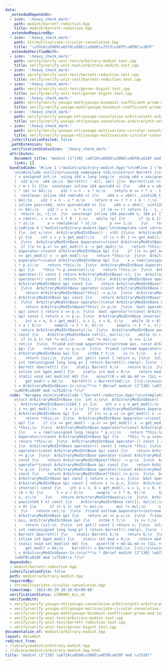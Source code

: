 ```yaml
---
data:
  _extendedDependsOn:
  - icon: ':heavy_check_mark:'
    path: modint/barrett-reduction.hpp
    title: modint/barrett-reduction.hpp
  _extendedRequiredBy:
  - icon: ':heavy_check_mark:'
    path: ntt/multivariate-circular-convolution.hpp
    title: "\u591A\u5909\u6570\u5DE1\u56DE\u7573\u307F\u8FBC\u307F"
  _extendedVerifiedWith:
  - icon: ':heavy_check_mark:'
    path: verify/verify-unit-test/arbitrary-modint.test.cpp
    title: verify/verify-unit-test/arbitrary-modint.test.cpp
  - icon: ':heavy_check_mark:'
    path: verify/verify-unit-test/barrett-reduction.test.cpp
    title: verify/verify-unit-test/barrett-reduction.test.cpp
  - icon: ':heavy_check_mark:'
    path: verify/verify-unit-test/garner-bigint.test.cpp
    title: verify/verify-unit-test/garner-bigint.test.cpp
  - icon: ':heavy_check_mark:'
    path: verify/verify-yosupo-math/yosupo-binomial-coefficient-prime-mod.test.cpp
    title: verify/verify-yosupo-math/yosupo-binomial-coefficient-prime-mod.test.cpp
  - icon: ':heavy_check_mark:'
    path: verify/verify-yosupo-ntt/yosupo-convolution-arbitraryntt-arbitrarymodint.test.cpp
    title: verify/verify-yosupo-ntt/yosupo-convolution-arbitraryntt-arbitrarymodint.test.cpp
  - icon: ':heavy_check_mark:'
    path: verify/verify-yosupo-ntt/yosupo-multivariate-circular-convolution.test.cpp
    title: verify/verify-yosupo-ntt/yosupo-multivariate-circular-convolution.test.cpp
  _isVerificationFailed: false
  _pathExtension: hpp
  _verificationStatusIcon: ':heavy_check_mark:'
  attributes:
    document_title: "modint (2^{30} \u672A\u6E80\u306E\u4EFB\u610F mod \u7528)"
    links: []
  bundledCode: "#line 2 \"modint/arbitrary-modint.hpp\"\n\n#line 2 \"modint/barrett-reduction.hpp\"\
    \n\n#include <utility>\nusing namespace std;\n\nstruct Barrett {\n  using u32\
    \ = unsigned int;\n  using i64 = long long;\n  using u64 = unsigned long long;\n\
    \  u32 m;\n  u64 im;\n  Barrett() : m(), im() {}\n  Barrett(int n) : m(n), im(u64(-1)\
    \ / m + 1) {}\n  constexpr inline i64 quo(u64 n) {\n    u64 x = u64((__uint128_t(n)\
    \ * im) >> 64);\n    u32 r = n - x * m;\n    return m <= r ? x - 1 : x;\n  }\n\
    \  constexpr inline i64 rem(u64 n) {\n    u64 x = u64((__uint128_t(n) * im) >>\
    \ 64);\n    u32 r = n - x * m;\n    return m <= r ? r + m : r;\n  }\n  constexpr\
    \ inline pair<i64, int> quorem(u64 n) {\n    u64 x = u64((__uint128_t(n) * im)\
    \ >> 64);\n    u32 r = n - x * m;\n    if (m <= r) return {x - 1, r + m};\n  \
    \  return {x, r};\n  }\n  constexpr inline i64 pow(u64 n, i64 p) {\n    u32 a\
    \ = rem(n), r = m == 1 ? 0 : 1;\n    while (p) {\n      if (p & 1) r = rem(u64(r)\
    \ * a);\n      a = rem(u64(a) * a);\n      p >>= 1;\n    }\n    return r;\n  }\n\
    };\n#line 4 \"modint/arbitrary-modint.hpp\"\n\ntemplate <int id>\nstruct ArbitraryModIntBase\
    \ {\n  int x;\n\n  ArbitraryModIntBase() : x(0) {}\n\n  ArbitraryModIntBase(int64_t\
    \ y) {\n    int z = y % get_mod();\n    if (z < 0) z += get_mod();\n    x = z;\n\
    \  }\n\n  ArbitraryModIntBase &operator+=(const ArbitraryModIntBase &p) {\n  \
    \  if ((x += p.x) >= get_mod()) x -= get_mod();\n    return *this;\n  }\n\n  ArbitraryModIntBase\
    \ &operator-=(const ArbitraryModIntBase &p) {\n    if ((x += get_mod() - p.x)\
    \ >= get_mod()) x -= get_mod();\n    return *this;\n  }\n\n  ArbitraryModIntBase\
    \ &operator*=(const ArbitraryModIntBase &p) {\n    x = rem((unsigned long long)x\
    \ * p.x);\n    return *this;\n  }\n\n  ArbitraryModIntBase &operator/=(const ArbitraryModIntBase\
    \ &p) {\n    *this *= p.inverse();\n    return *this;\n  }\n\n  ArbitraryModIntBase\
    \ operator-() const { return ArbitraryModIntBase(-x); }\n  ArbitraryModIntBase\
    \ operator+() const { return *this; }\n\n  ArbitraryModIntBase operator+(const\
    \ ArbitraryModIntBase &p) const {\n    return ArbitraryModIntBase(*this) += p;\n\
    \  }\n\n  ArbitraryModIntBase operator-(const ArbitraryModIntBase &p) const {\n\
    \    return ArbitraryModIntBase(*this) -= p;\n  }\n\n  ArbitraryModIntBase operator*(const\
    \ ArbitraryModIntBase &p) const {\n    return ArbitraryModIntBase(*this) *= p;\n\
    \  }\n\n  ArbitraryModIntBase operator/(const ArbitraryModIntBase &p) const {\n\
    \    return ArbitraryModIntBase(*this) /= p;\n  }\n\n  bool operator==(const ArbitraryModIntBase\
    \ &p) const { return x == p.x; }\n\n  bool operator!=(const ArbitraryModIntBase\
    \ &p) const { return x != p.x; }\n\n  ArbitraryModIntBase inverse() const {\n\
    \    int a = x, b = get_mod(), u = 1, v = 0, t;\n    while (b > 0) {\n      t\
    \ = a / b;\n      swap(a -= t * b, b);\n      swap(u -= t * v, v);\n    }\n  \
    \  return ArbitraryModIntBase(u);\n  }\n\n  ArbitraryModIntBase pow(int64_t n)\
    \ const {\n    ArbitraryModIntBase ret(1), mul(x);\n    while (n > 0) {\n    \
    \  if (n & 1) ret *= mul;\n      mul *= mul;\n      n >>= 1;\n    }\n    return\
    \ ret;\n  }\n\n  friend ostream &operator<<(ostream &os, const ArbitraryModIntBase\
    \ &p) {\n    return os << p.x;\n  }\n\n  friend istream &operator>>(istream &is,\
    \ ArbitraryModIntBase &a) {\n    int64_t t;\n    is >> t;\n    a = ArbitraryModIntBase(t);\n\
    \    return (is);\n  }\n\n  int get() const { return x; }\n\n  inline unsigned\
    \ int rem(unsigned long long p) { return barrett().rem(p); }\n\n  static inline\
    \ Barrett &barrett() {\n    static Barrett b;\n    return b;\n  }\n\n  static\
    \ inline int &get_mod() {\n    static int mod = 0;\n    return mod;\n  }\n\n \
    \ static void set_mod(int md) {\n    assert(0 < md && md <= (1LL << 30) - 1);\n\
    \    get_mod() = md;\n    barrett() = Barrett(md);\n  }\n};\n\nusing ArbitraryModInt\
    \ = ArbitraryModIntBase<-1>;\n\n/**\n * @brief modint (2^{30} \u672A\u6E80\u306E\
    \u4EFB\u610F mod \u7528)\n */\n"
  code: "#pragma once\n\n#include \"barrett-reduction.hpp\"\n\ntemplate <int id>\n\
    struct ArbitraryModIntBase {\n  int x;\n\n  ArbitraryModIntBase() : x(0) {}\n\n\
    \  ArbitraryModIntBase(int64_t y) {\n    int z = y % get_mod();\n    if (z < 0)\
    \ z += get_mod();\n    x = z;\n  }\n\n  ArbitraryModIntBase &operator+=(const\
    \ ArbitraryModIntBase &p) {\n    if ((x += p.x) >= get_mod()) x -= get_mod();\n\
    \    return *this;\n  }\n\n  ArbitraryModIntBase &operator-=(const ArbitraryModIntBase\
    \ &p) {\n    if ((x += get_mod() - p.x) >= get_mod()) x -= get_mod();\n    return\
    \ *this;\n  }\n\n  ArbitraryModIntBase &operator*=(const ArbitraryModIntBase &p)\
    \ {\n    x = rem((unsigned long long)x * p.x);\n    return *this;\n  }\n\n  ArbitraryModIntBase\
    \ &operator/=(const ArbitraryModIntBase &p) {\n    *this *= p.inverse();\n   \
    \ return *this;\n  }\n\n  ArbitraryModIntBase operator-() const { return ArbitraryModIntBase(-x);\
    \ }\n  ArbitraryModIntBase operator+() const { return *this; }\n\n  ArbitraryModIntBase\
    \ operator+(const ArbitraryModIntBase &p) const {\n    return ArbitraryModIntBase(*this)\
    \ += p;\n  }\n\n  ArbitraryModIntBase operator-(const ArbitraryModIntBase &p)\
    \ const {\n    return ArbitraryModIntBase(*this) -= p;\n  }\n\n  ArbitraryModIntBase\
    \ operator*(const ArbitraryModIntBase &p) const {\n    return ArbitraryModIntBase(*this)\
    \ *= p;\n  }\n\n  ArbitraryModIntBase operator/(const ArbitraryModIntBase &p)\
    \ const {\n    return ArbitraryModIntBase(*this) /= p;\n  }\n\n  bool operator==(const\
    \ ArbitraryModIntBase &p) const { return x == p.x; }\n\n  bool operator!=(const\
    \ ArbitraryModIntBase &p) const { return x != p.x; }\n\n  ArbitraryModIntBase\
    \ inverse() const {\n    int a = x, b = get_mod(), u = 1, v = 0, t;\n    while\
    \ (b > 0) {\n      t = a / b;\n      swap(a -= t * b, b);\n      swap(u -= t *\
    \ v, v);\n    }\n    return ArbitraryModIntBase(u);\n  }\n\n  ArbitraryModIntBase\
    \ pow(int64_t n) const {\n    ArbitraryModIntBase ret(1), mul(x);\n    while (n\
    \ > 0) {\n      if (n & 1) ret *= mul;\n      mul *= mul;\n      n >>= 1;\n  \
    \  }\n    return ret;\n  }\n\n  friend ostream &operator<<(ostream &os, const\
    \ ArbitraryModIntBase &p) {\n    return os << p.x;\n  }\n\n  friend istream &operator>>(istream\
    \ &is, ArbitraryModIntBase &a) {\n    int64_t t;\n    is >> t;\n    a = ArbitraryModIntBase(t);\n\
    \    return (is);\n  }\n\n  int get() const { return x; }\n\n  inline unsigned\
    \ int rem(unsigned long long p) { return barrett().rem(p); }\n\n  static inline\
    \ Barrett &barrett() {\n    static Barrett b;\n    return b;\n  }\n\n  static\
    \ inline int &get_mod() {\n    static int mod = 0;\n    return mod;\n  }\n\n \
    \ static void set_mod(int md) {\n    assert(0 < md && md <= (1LL << 30) - 1);\n\
    \    get_mod() = md;\n    barrett() = Barrett(md);\n  }\n};\n\nusing ArbitraryModInt\
    \ = ArbitraryModIntBase<-1>;\n\n/**\n * @brief modint (2^{30} \u672A\u6E80\u306E\
    \u4EFB\u610F mod \u7528)\n */\n"
  dependsOn:
  - modint/barrett-reduction.hpp
  isVerificationFile: false
  path: modint/arbitrary-modint.hpp
  requiredBy:
  - ntt/multivariate-circular-convolution.hpp
  timestamp: '2023-05-29 20:16:02+09:00'
  verificationStatus: LIBRARY_ALL_AC
  verifiedWith:
  - verify/verify-yosupo-ntt/yosupo-convolution-arbitraryntt-arbitrarymodint.test.cpp
  - verify/verify-yosupo-ntt/yosupo-multivariate-circular-convolution.test.cpp
  - verify/verify-yosupo-math/yosupo-binomial-coefficient-prime-mod.test.cpp
  - verify/verify-unit-test/arbitrary-modint.test.cpp
  - verify/verify-unit-test/barrett-reduction.test.cpp
  - verify/verify-unit-test/garner-bigint.test.cpp
documentation_of: modint/arbitrary-modint.hpp
layout: document
redirect_from:
- /library/modint/arbitrary-modint.hpp
- /library/modint/arbitrary-modint.hpp.html
title: "modint (2^{30} \u672A\u6E80\u306E\u4EFB\u610F mod \u7528)"
---
```

